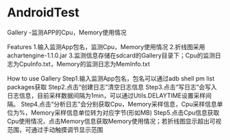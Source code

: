 # AndroidTest
Gallery -监测APP的Cpu，Memory使用情况

Features
1.输入监测App包名，监测Cpu，Memory使用情况
2.折线图采用achartengine-1.1.0.jar
3.监测信息存储在sdcard的Gallery目录下；Cpu的监测日志为CpuInfo.txt，Memory的监测日志为MemInfo.txt

How to use Gallery
Step1.输入监测App包名，包名可以通过adb shell pm list packages获取
Step2.点击“创建日志”清空日志信息
Step3.点击“写日志”会写入日志信息，目前采样数据间隔为1min，可以通过Utils.DELAYTIME设置采样间隔。
Step4.点击“分析日志”会分别获取Cpu，Memory采样信息，Cpu采样信息单位为%，Memory采样信息单位转为对应字节(形如MB)
Step5.点击Cpu信息获取Cpu使用情况，点击Memory信息获取Memory使用情况；若折线图显示超出可视范围，可通过手动触摸调节显示范围





